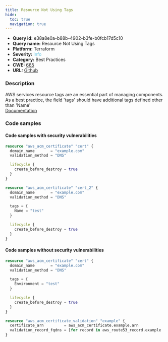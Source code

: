 ```yaml
---
title: Resource Not Using Tags
hide:
  toc: true
  navigation: true
---
```


<style>
  .highlight .hll {
    background-color: #ff171742;
  }
  .md-content {
    max-width: 1100px;
    margin: 0 auto;
  }
</style>

-   **Query id:** e38a8e0a-b88b-4902-b3fe-b0fcb17d5c10
-   **Query name:** Resource Not Using Tags
-   **Platform:** Terraform
-   **Severity:** <span style="color:#5bc0de">Info</span>
-   **Category:** Best Practices
-   **CWE:** <a href="https://cwe.mitre.org/data/definitions/665.html" onclick="newWindowOpenerSafe(event, 'https://cwe.mitre.org/data/definitions/665.html')">665</a>
-   **URL:** [Github](https://github.com/Checkmarx/kics/tree/master/assets/queries/terraform/aws/resource_not_using_tags)

### Description
AWS services resource tags are an essential part of managing components. As a best practice, the field 'tags' should have additional tags defined other than 'Name'<br>
[Documentation](https://registry.terraform.io/providers/hashicorp/aws/latest/docs/guides/resource-tagging)

### Code samples
#### Code samples with security vulnerabilities
```tf title="Positive test num. 1 - tf file" hl_lines="1 14"
resource "aws_acm_certificate" "cert" {
  domain_name       = "example.com"
  validation_method = "DNS"

  lifecycle {
    create_before_destroy = true
  }
}

resource "aws_acm_certificate" "cert_2" {
  domain_name       = "example.com"
  validation_method = "DNS"

  tags = {
    Name = "test"
  }

  lifecycle {
    create_before_destroy = true
  }
}

```


#### Code samples without security vulnerabilities
```tf title="Negative test num. 1 - tf file"
resource "aws_acm_certificate" "cert" {
  domain_name       = "example.com"
  validation_method = "DNS"

  tags = {
    Environment = "test"
  }

  lifecycle {
    create_before_destroy = true
  }
}

resource "aws_acm_certificate_validation" "example" {
  certificate_arn         = aws_acm_certificate.example.arn
  validation_record_fqdns = [for record in aws_route53_record.example : record.fqdn]
}

```
